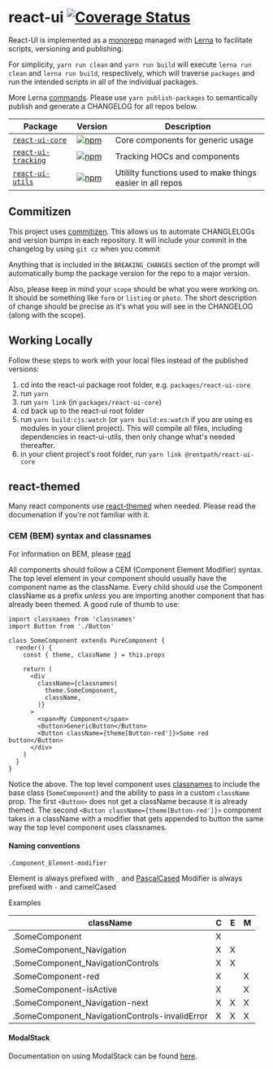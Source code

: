 # react-ui [![Coverage Status](https://coveralls.io/repos/github/rentpath/react-ui/badge.svg?branch=master)](https://coveralls.io/github/rentpath/react-ui?branch=master)

React-UI is implemented as a [monorepo](https://github.com/babel/babel/blob/master/doc/design/monorepo.md) managed with [Lerna](https://github.com/lerna/lerna) to facilitate scripts, versioning and publishing.

For simplicity, `yarn run clean` and `yarn run build` will execute `lerna run clean` and `lerna run build`, respectively, which will traverse `packages` and run the intended scripts in all of the individual packages.

More Lerna [commands](https://github.com/lerna/lerna#commands). Please use `yarn publish-packages` to semantically publish and generate a CHANGELOG for all repos below.

| Package | Version | Description |
|---------|---------|-------------|
| [`react-ui-core`](/packages/react-ui-core) | [![npm](https://img.shields.io/npm/v/@rentpath/react-ui-core.svg)](https://www.npmjs.com/package/@rentpath/react-ui-core) | Core components for generic usage|
| [`react-ui-tracking`](/packages/react-ui-tracking) | [![npm](https://img.shields.io/npm/v/@rentpath/react-ui-tracking.svg)](https://www.npmjs.com/package/@rentpath/react-ui-tracking) | Tracking HOCs and components|
| [`react-ui-utils`](/packages/react-ui-utils) | [![npm](https://img.shields.io/npm/v/@rentpath/react-ui-utils.svg)](https://www.npmjs.com/package/@rentpath/react-ui-utils) | Utililty functions used to make things easier in all repos|

## Commitizen

This project uses [commitizen](https://github.com/commitizen/cz-cli).  This allows us to automate CHANGLELOGs and version bumps in each repository.  It will include your commit in the changelog by using `git cz` when you commit

Anything that is included in the `BREAKING_CHANGES` section of the prompt will automatically bump the package version for the repo to a major version.

Also, please keep in mind your `scope` should be what you were working on. It should be something like `form` or `listing` or `photo`.  The short description of change should be precise as it's what you will see in the CHANGELOG (along with the scope).  

## Working Locally

Follow these steps to work with your local files instead of the published versions:

1. cd into the react-ui package root folder, e.g. `packages/react-ui-core`
1. run `yarn`
1. run `yarn link` (in `packages/react-ui-core`)
1. cd back up to the react-ui root folder
1. run `yarn build:cjs:watch` (or `yarn build:es:watch` if you are using es modules in your client project). This will compile all files, including dependencies in react-ui-utils, then only change what's needed thereafter.
1. in your client project's root folder, run `yarn link @rentpath/react-ui-core`

## react-themed

Many react components use [react-themed](https://github.com/rentpath/react-themed) when needed. Please read the documenation if you're not familiar with it.

### CEM (BEM) syntax and classnames

For information on BEM, please [read](http://getbem.com/introduction/)

All components should follow a CEM (Component Element Modifier) syntax.  The top level element in your component should usually have the component name as the className. Every child should use the Component className as a prefix _unless_ you are importing another component that has already been themed. A good rule of thumb to use:

```
import classnames from 'classnames'
import Button from './Button'

class SomeComponent extends PureComponent {
  render() {
    const { theme, className } = this.props

    return (
      <div
        className={classnames(
          theme.SomeComponent,
          className,
        )}
      >
        <span>My Component</span>
        <Button>GenericButton</Button>
        <Button className={theme[Button-red']}>Some red button</Button>
      </div>
    )
  }
}
```

Notice the above.  The top level component uses [classnames](https://github.com/JedWatson/classnames) to include the base class (`SomeComponent`) and the ability to pass in a custom `className` prop.  The first `<Button>` does not get a className because it is already themed.  The second `<Button className={theme[Button-red']}>` component takes in a className with a modifier that gets appended to button the same way the top level component uses classnames.

#### Naming conventions
```
.Component_Element-modifier
```
Element is always prefixed with `_` and [PascalCased](http://wiki.c2.com/?PascalCase)
Modifier is always prefixed with `-` and camelCased

Examples

| className | C | E | M |
|--------------------|---|---|---|
| .SomeComponent | X | | |
| .SomeComponent_Navigation | X | X | |
| .SomeComponent_NavigationControls | X | X | |
| .SomeComponent-red | X | | X |
| .SomeComponent-isActive | X | | X |
| .SomeComponent_Navigation-next | X | X | X |
| .SomeComponent_NavigationControls-invalidError | X | X | X |

#### ModalStack

Documentation on using ModalStack can be found [here](packages/react-ui-core/docs/ModalStack/README.md).
